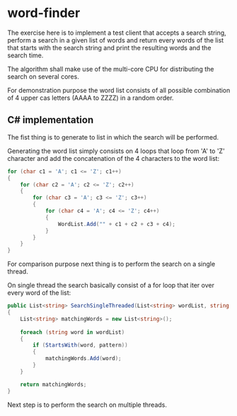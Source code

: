 # word-finder

The exercise here is to implement a test client that accepts a search string, perform a search in a given list of words and return every words of the list that starts with the search string and print the resulting words and the search time.

The algorithm shall make use of the multi-core CPU for distributing the search on several cores.



For demonstration purpose the word list consists of all possible combination of 4 upper cas letters (AAAA to ZZZZ) in a random order.

## C# implementation

The fist thing is to generate to list in which the search will be performed.

Generating the word list simply consists on 4 loops that loop from 'A' to 'Z' character and add the concatenation of the 4 characters to the word list:

```csharp
for (char c1 = 'A'; c1 <= 'Z'; c1++)
{
    for (char c2 = 'A'; c2 <= 'Z'; c2++)
    {
        for (char c3 = 'A'; c3 <= 'Z'; c3++)
        {
            for (char c4 = 'A'; c4 <= 'Z'; c4++)
            {
                WordList.Add("" + c1 + c2 + c3 + c4);
            }
        }
    }
}
```

For comparison purpose next thing is to perform the search on a single thread.

On single thread the search basically consist of a for loop that iter over every word of the list:

```csharp
public List<string> SearchSingleThreaded(List<string> wordList, string pattern)
{
    List<string> matchingWords = new List<string>();
            
    foreach (string word in wordList)
    {
        if (StartsWith(word, pattern))
        {
            matchingWords.Add(word);
        }
    }

    return matchingWords;
}
```

Next step is to perform the search on multiple threads.
